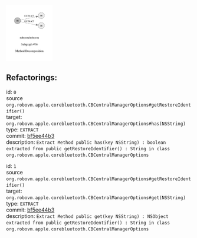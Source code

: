 <img src=subgraph_atomic_36.svg width=25%>

## Refactorings:

id: `0`\
source `org.robovm.apple.corebluetooth.CBCentralManagerOptions#getRestoreIdentifier()`\
target: `org.robovm.apple.corebluetooth.CBCentralManagerOptions#has(NSString)`\
type: `EXTRACT`\
commit: [bf5ee44b3](https://github.com/robovm/robovm/commit/bf5ee44b3b576e01ab09cae9f50300417b01dc07)\
description: `Extract Method public has(key NSString) : boolean extracted from public getRestoreIdentifier() : String in class org.robovm.apple.corebluetooth.CBCentralManagerOptions`

id: `1`\
source `org.robovm.apple.corebluetooth.CBCentralManagerOptions#getRestoreIdentifier()`\
target: `org.robovm.apple.corebluetooth.CBCentralManagerOptions#get(NSString)`\
type: `EXTRACT`\
commit: [bf5ee44b3](https://github.com/robovm/robovm/commit/bf5ee44b3b576e01ab09cae9f50300417b01dc07)\
description: `Extract Method public get(key NSString) : NSObject extracted from public getRestoreIdentifier() : String in class org.robovm.apple.corebluetooth.CBCentralManagerOptions`

